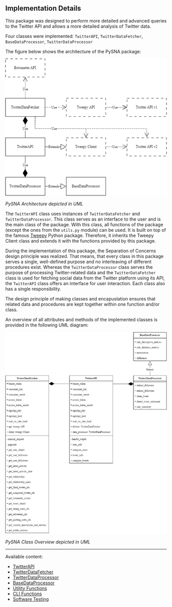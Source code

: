 Implementation Details
----------------

This package was designed to perform more detailed and advanced queries to the Twitter API and allows a more detailed analysis of Twitter data.  

Four classes were implemented: ```TwitterAPI```, ```TwitterDataFetcher```, ```BaseDataProcessor```, ```TwitterDataProcessor```

The figure below shows the architecture of the PySNA package:

![PySNA Architecture depicted in UML](../assets/PySNA_Architecture.png)

*PySNA Architecture depicted in UML*


The ```TwitterAPI``` class uses instances of ```TwitterDataFetcher``` and ```TwitterDataProcessor```. This class serves as an interface to the user and is the main class of the package. With this class, all functions of the package (except the ones from the ```utils.py``` module) can be used. It is built on top of the famous [Tweepy](https://github.com/tweepy/tweepy) Python package. Therefore, it inherits the Tweepy Client class and extends it with the functions provided by this package.


During the implementation of this package, the Separation of Concerns design principle was realized. That means, that every class in this package serves a single, well-defined purpose and no interleaving of different procedures exist. Whereas the ``TwitterDataProcessor`` class serves the purpose of processing Twitter-related data and the ``TwitterDataFetcher`` class is used for fetching social data from the Twitter platform using its API, the ``TwitterAPI`` class offers an interface for user interaction. Each class also has a single responsibility.

The design principle of making classes and encapuslation ensures that related data and procedures are kept together within one function and/or class.


An overview of all attributes and methods of the implemented classes is provided in the following UML diagram:

![PySNA Class Overview depicted in UML](../assets/PySNA%20Classes.png)

*PySNA Class Overview depicted in UML*

__________________

Available content:

- [TwitterAPI](./TwitterAPI.md)
- [TwitterDataFetcher](./TwitterDataFetcher.md)
- [TwitterDataProcessor](./TwitterDataProcessor.md)
- [BaseDataProcessor](./BaseDataProcessor.md)
- [Utility Functions](./utils.md)
- [CLI Functions](./cli.md)
- [Software Testing](./testing.md)
